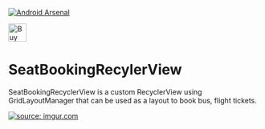 [![Android Arsenal](https://img.shields.io/badge/Android%20Arsenal-SeatBookingRecyclerView-green.svg?style=true)](https://android-arsenal.com/details/1/3144)

<a href='https://ko-fi.com/A302HW7' target='_blank'><img height='36' style='border:0px;height:36px;' src='https://az743702.vo.msecnd.net/cdn/kofi4.png?v=f' border='0' alt='Buy Me a Coffee at ko-fi.com' /></a> 

# SeatBookingRecylerView

SeatBookingRecyclerView is a custom RecyclerView using GridLayoutManager that can be used as a layout to book bus, flight tickets. 

<a href="//imgur.com/rUmwy7j"><img src="http://i.imgur.com/rUmwy7j.gif" title="source: imgur.com" /></a>



